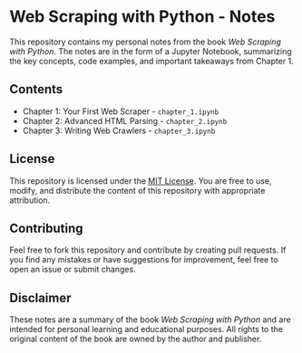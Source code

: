 # Web Scraping with Python - Notes

This repository contains my personal notes from the book *Web Scraping with Python*. The notes are in the form of a Jupyter Notebook, summarizing the key concepts, code examples, and important takeaways from Chapter 1.

## Contents

- Chapter 1: Your First Web Scraper - `chapter_1.ipynb`
- Chapter 2: Advanced HTML Parsing - `chapter_2.ipynb`
- Chapter 3: Writing Web Crawlers - `chapter_3.ipynb`

## License

This repository is licensed under the [MIT License](https://opensource.org/licenses/MIT). You are free to use, modify, and distribute the content of this repository with appropriate attribution.

## Contributing

Feel free to fork this repository and contribute by creating pull requests. If you find any mistakes or have suggestions for improvement, feel free to open an issue or submit changes.

## Disclaimer

These notes are a summary of the book *Web Scraping with Python* and are intended for personal learning and educational purposes. All rights to the original content of the book are owned by the author and publisher.
